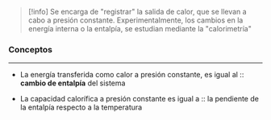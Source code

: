 

>[!info]
>Se encarga de "registrar" la salida de calor, que se llevan a cabo a presión constante. Experimentalmente, los cambios en la energía interna o la entalpía, se estudian mediante la "calorimetría"

### Conceptos
---
- La energía transferida como calor a presión constante, es igual al :: **cambio de entalpía** del sistema
<!--SR:!2023-04-06,3,250-->
- La capacidad calorífica a presión constante es igual a :: la pendiente de la entalpía respecto a la temperatura
<!--SR:!2023-04-08,3,250-->